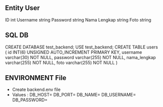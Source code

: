 ## Entity User
 ID int
 Username string 
 Password string 
 Nama Lengkap string
 Foto string
##  SQL DB 
 CREATE DATABASE test_backend;
 USE test_backend;
 CREATE TABLE users (
   id INT(6) UNSIGNED AUTO_INCREMENT PRIMARY KEY,
   username varchar(30) NOT NULL,
   password varchar(255) NOT NULL,
   nama_lengkap varchar(255) NOT NULL,
   foto varchar(255) NOT NULL
 )

 ## ENVIRONMENT File
- Create backend.env file
- Values :
DB_HOST=
DB_PORT=
DB_NAME=
DB_USERNAME=
DB_PASSWORD=
